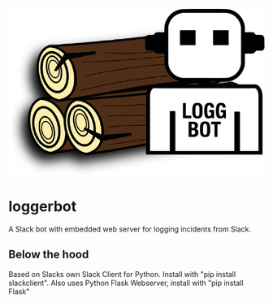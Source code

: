 ![Loggerbot Logo](/static/loggbot.png?raw=true "Loggerbot Logo")
# loggerbot
A Slack bot with embedded web server for logging incidents from Slack.

## Below the hood
Based on Slacks own Slack Client for Python. Install with "pip install slackclient". Also uses Python Flask Webserver, install with "pip install Flask"
